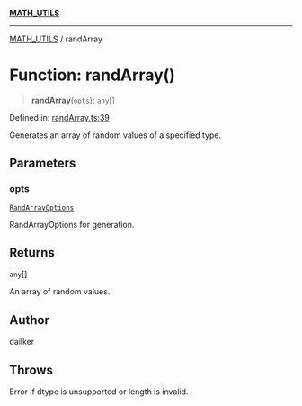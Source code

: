 [**MATH_UTILS**](../README.md)

***

[MATH_UTILS](../README.md) / randArray

# Function: randArray()

> **randArray**(`opts`): `any`[]

Defined in: [randArray.ts:39](https://github.com/dailker/everyutil/blob/0868190298b8cf2d6514015ce5723c81497e5681/src/math/randArray.ts#L39)

Generates an array of random values of a specified type.

## Parameters

### opts

[`RandArrayOptions`](../type-aliases/RandArrayOptions.md)

RandArrayOptions for generation.

## Returns

`any`[]

An array of random values.

## Author

dailker

## Throws

Error if dtype is unsupported or length is invalid.
